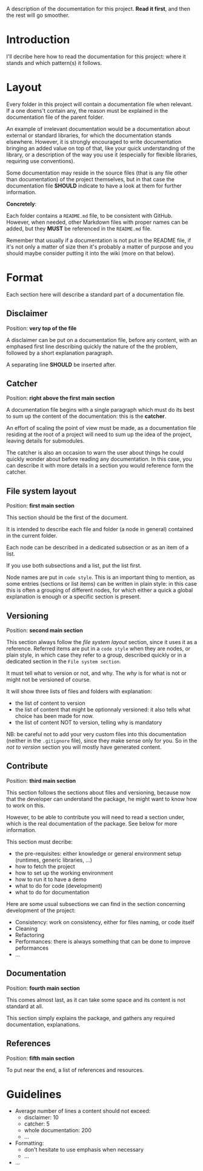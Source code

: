 A description of the documentation for this project. __Read it first__, and then the rest will go smoother.

# Introduction

I'll decribe here how to read the documentation for this project: where it stands and which pattern(s) it follows.

# Layout

Every folder in this project will contain a documentation file when relevant. If a one doens't contain any, the reason must be explained in the documentation file of the parent folder.

An example of irrelevant documentation would be a documentation about external or standard libraries, for which the documentation stands elsewhere. However, it is strongly encouraged to write documentation bringing an added value on top of that, like your quick understanding of the library, or a description of the way you use it (especially for flexible libraries, requiring use conventions).

Some documentation may reside in the source files (that is any file other than documentation) of the project themselves, but in that case the documentation file __SHOULD__ indicate to have a look at them for further information.

__Concretely__:

Each folder contains a `README.md` file, to be consistent with GitHub. However, when needed, other Markdown files with proper names can be added, but they __MUST__ be referenced in the `README.md` file.

Remember that usually if a documentation is not put in the README file, if it's not only a matter of size then it's probably a matter of purpose and you should maybe consider putting it into the wiki (more on that below).

# Format

Each section here will describe a standard part of a documentation file.

## Disclaimer

Position: __very top of the file__

A disclaimer can be put on a documentation file, before any content, with an emphased first line describing quickly the nature of the the problem, followed by a short explanation paragraph.

A separating line __SHOULD__ be inserted after.

## Catcher

Position: __right above the first main section__

A documentation file begins with a single paragraph which must do its best to sum up the content of the documentation: this is the __catcher__.

An effort of scaling the point of view must be made, as a documentation file residing at the root of a project will need to sum up the idea of the project, leaving details for submodules.

The catcher is also an occasion to warn the user about things he could quickly wonder about before reading any documentation. In this case, you can describe it with more details in a section you would reference form the catcher.

## File system layout

Position: __first main section__

This section should be the first of the document.

It is intended to describe each file and folder (a node in general) contained in the current folder.

Each node can be described in a dedicated subsection or as an item of a list.

If you use both subsections and a list, put the list first.

Node names are put in `code style`. This is an important thing to mention, as some entries (sections or list items) can be written in plain style: in this case this is often a grouping of different nodes, for which either a quick a global explanation is enough or a specific section is present.

## Versioning

Position: __second main section__

This section always follow the _file system layout_ section, since it uses it as a reference. Referred items are put in a `code style` when they are nodes, or plain style, in which case they refer to a group, described quickly or in a dedicated section in the `File system section`.

It must tell what to version or not, and why. The _why_ is for what is not or might not be versioned of course.

It will show three lists of files and folders with explanation:

* the list of content to version
* the list of content that might be optionnaly versioned: it also tells what choice has been made for now.
* the list of content NOT to version, telling why is mandatory

NB: be careful not to add your very custom files into this documentation (neither in the `.gitignore` file), since they make sense only for you. So in the _not to version_ section you will mostly have generated content.

## Contribute

Position: __third main section__

This section follows the sections about files and versioning, because now that the developer can understand the package, he might want to know how to work on this.

However, to be able to contribute you will need to read a section under, which is the real documentation of the package. See below for more information.

This section must decribe:

* the pre-requisites: either knowledge or general environment setup (runtimes, generic libraries, ...)
* how to fetch the project
* how to set up the working environment
* how to run it to have a demo
* what to do for code (development)
* what to do for documentation

Here are some usual subsections we can find in the section concerning development of the project:

* Consistency: work on consistency, either for files naming, or code itself
* Cleaning
* Refactoring
* Performances: there is always something that can be done to improve peformances
* ...

## Documentation

Position: __fourth main section__

This comes almost last, as it can take some space and its content is not standard at all.

This section simply explains the package, and gathers any required documentation, explanations.

## References

Position: __fifth main section__

To put near the end, a list of references and resources.

# Guidelines

* Average number of lines a content should not exceed:
	* disclaimer: 10
	* catcher: 5
	* whole documentation: 200
	* ...
* Formatting:
	* don't hesitate to use emphasis when necessary
	* ...
* ...

